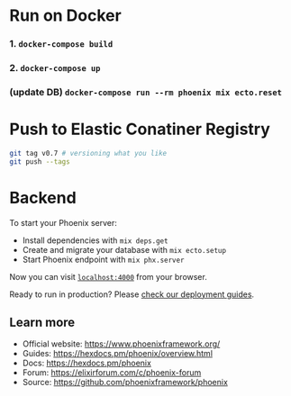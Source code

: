 # Run on Docker

### 1. `docker-compose build`

### 2. `docker-compose up`

### (update DB) `docker-compose run --rm phoenix mix ecto.reset`

# Push to Elastic Conatiner Registry

```sh
git tag v0.7 # versioning what you like
git push --tags
```

# Backend

To start your Phoenix server:

- Install dependencies with `mix deps.get`
- Create and migrate your database with `mix ecto.setup`
- Start Phoenix endpoint with `mix phx.server`

Now you can visit [`localhost:4000`](http://localhost:4000) from your browser.

Ready to run in production? Please [check our deployment guides](https://hexdocs.pm/phoenix/deployment.html).

## Learn more

- Official website: https://www.phoenixframework.org/
- Guides: https://hexdocs.pm/phoenix/overview.html
- Docs: https://hexdocs.pm/phoenix
- Forum: https://elixirforum.com/c/phoenix-forum
- Source: https://github.com/phoenixframework/phoenix

